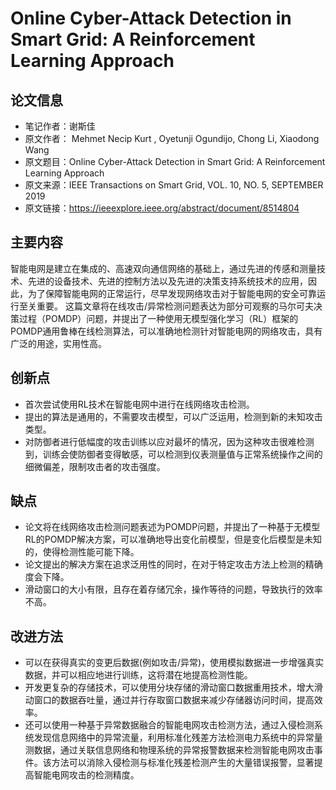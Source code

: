 # Online Cyber-Attack Detection in Smart Grid: A Reinforcement Learning Approach



## 论文信息

- 笔记作者：谢斯佳
- 原文作者： Mehmet Necip Kurt , Oyetunji Ogundijo, Chong Li,  Xiaodong Wang
- 原文题目：Online Cyber-Attack Detection in Smart Grid: A Reinforcement Learning Approach
- 原文来源：IEEE Transactions on Smart Grid, VOL. 10, NO. 5, SEPTEMBER 2019
- 原文链接：https://ieeexplore.ieee.org/abstract/document/8514804

## 主要内容

​		智能电网是建立在集成的、高速双向通信网络的基础上，通过先进的传感和测量技术、先进的设备技术、先进的控制方法以及先进的决策支持系统技术的应用，因此，为了保障智能电网的正常运行，尽早发现网络攻击对于智能电网的安全可靠运行至关重要。 这篇文章将在线攻击/异常检测问题表达为部分可观察的马尔可夫决策过程（POMDP）问题，并提出了一种使用无模型强化学习（RL）框架的POMDP通用鲁棒在线检测算法，可以准确地检测针对智能电网的网络攻击，具有广泛的用途，实用性高。

## 创新点

- 首次尝试使用RL技术在智能电网中进行在线网络攻击检测。
- 提出的算法是通用的，不需要攻击模型，可以广泛运用，检测到新的未知攻击类型。
- 对防御者进行低幅度的攻击训练以应对最坏的情况，因为这种攻击很难检测到，训练会使防御者变得敏感，可以检测到仪表测量值与正常系统操作之间的细微偏差，限制攻击者的攻击强度。

## 缺点

- 论文将在线网络攻击检测问题表述为POMDP问题，并提出了一种基于无模型RL的POMDP解决方案，可以准确地导出变化前模型，但是变化后模型是未知的，使得检测性能可能下降。
- 论文提出的解决方案在追求泛用性的同时，在对于特定攻击方法上检测的精确度会下降。
- 滑动窗口的大小有限，且存在着存储冗余，操作等待的问题，导致执行的效率不高。

## 改进方法

- 可以在获得真实的变更后数据(例如攻击/异常)，使用模拟数据进一步增强真实数据，并可以相应地进行训练，这将潜在地提高检测性能。
- 开发更复杂的存储技术，可以使用分块存储的滑动窗口数据重用技术，增大滑动窗口的数据吞吐量，通过并行存取窗口数据来减少存储器访问时间，提高效率。
- 还可以使用一种基于异常数据融合的智能电网攻击检测方法，通过入侵检测系统发现信息网络中的异常流量，利用标准化残差方法检测电力系统中的异常量测数据，通过关联信息网络和物理系统的异常报警数据来检测智能电网攻击事件。该方法可以消除入侵检测与标准化残差检测产生的大量错误报警，显著提高智能电网攻击的检测精度。

